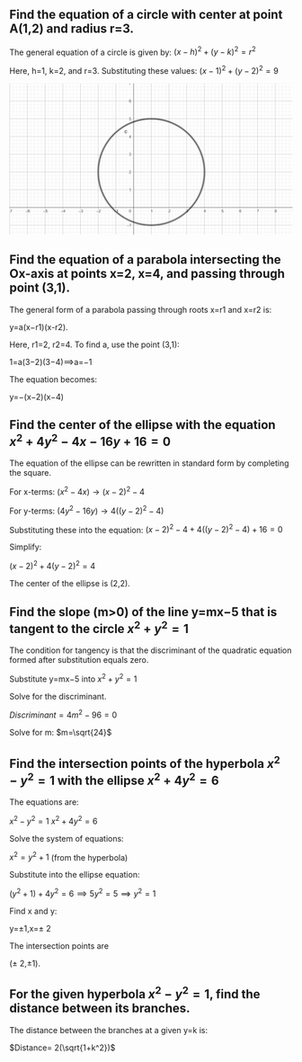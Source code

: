 
## Find the equation of a circle with center at point A(1,2) and radius r=3.

The general equation of a circle is given by: $(x-h)^2+(y-k)^2=r^2$
 
Here, h=1, k=2, and r=3. Substituting these values: $(x-1)^2+(y-2)^2=9$

![Círcle generated](Exercises_Mathematics/Circle_1.png)


## Find the equation of a parabola intersecting the Ox-axis at points x=2, x=4, and passing through point (3,1).

The general form of a parabola passing through roots x=r1 and x=r2 is: 

y=a(x−r1)(x-r2).

 
Here, r1=2, r2=4. To find a, use the point (3,1):

1=a(3−2)(3−4)⟹a=−1


The equation becomes:

y=−(x−2)(x−4)



## Find the center of the ellipse with the equation $x^2+4y^2-4x-16y+16=0$

The equation of the ellipse can be rewritten in standard form by completing the square. 

For x-terms: $(x^2-4x)→(x−2)^2-4$

For y-terms: $(4y^2-16y)→4((y−2)^2−4)$


Substituting these into the equation: $(x−2)^2 −4+4((y−2)^2-4)+16=0$

Simplify:

$(x−2) ^2+4(y-2)^2=4$


The center of the ellipse is (2,2).

## Find the slope (m>0) of the line y=mx−5 that is tangent to the circle $x^2+y^2=1$

The condition for tangency is that the discriminant of the quadratic equation formed after substitution equals zero.

Substitute y=mx−5 into  $x^2+y^2=1$

Solve for the discriminant.

$Discriminant=4m^2-96=0$

Solve for m:
$m=\sqrt{24}$
 

## Find the intersection points of the hyperbola $x^2-y^2=1$ with the ellipse $x^2+4y^2=6$

The equations are:

$x^2-y^2=1$
$x^2+4y^2=6$


Solve the system of equations:

$x^2=y^2+1$ (from the hyperbola)

Substitute into the ellipse equation:

$(y^2+1)+4y^2=6 ⟹ 5y^2=5 ⟹ y^2=1  $


Find x and y:

y=±1,x=± 2
 
The intersection points are 

(± 2,±1).


## For the given hyperbola $x^2-y^2=1$, find the distance between its branches.

The distance between the branches at a given y=k is:

$Distance= 2(\sqrt{1+k^2})$
 
